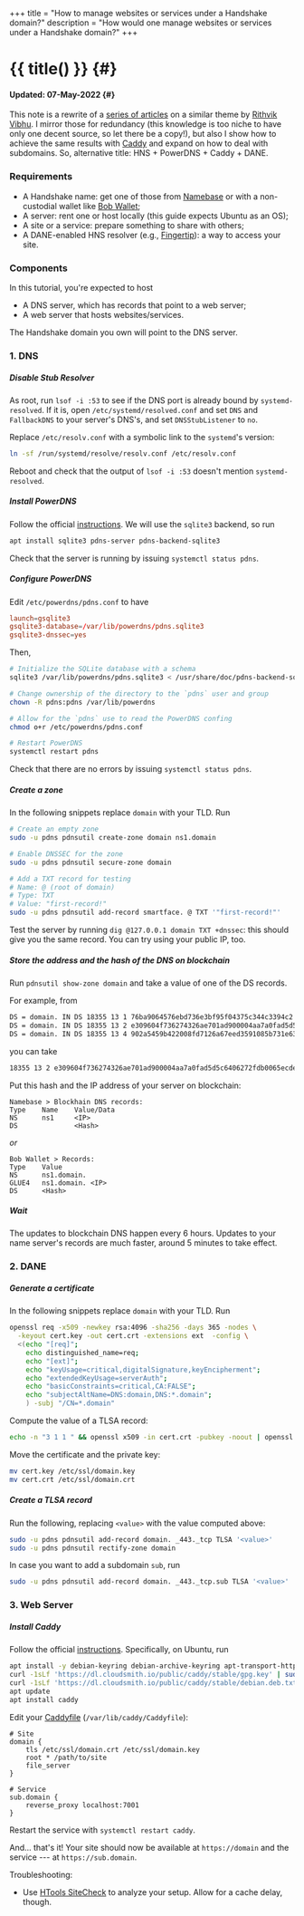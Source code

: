 +++
title = "How to manage websites or services under a Handshake domain?"
description = "How would one manage websites or services under a Handshake domain?"
+++

# {{ title() }} {#}
#### Updated: 07-May-2022 {#}

This note is a rewrite of a [series of articles](https://blog.htools.work/posts/hns-pdns-nginx) on a similar theme by [Rithvik Vibhu](https://github.com/rithvikvibhu). I mirror those for redundancy (this knowledge is too niche to have only one decent source, so let there be a copy!), but also I show how to achieve the same results with [Caddy](https://caddyserver.com) and expand on how to deal with subdomains. So, alternative title: HNS + PowerDNS + Caddy + DANE.


### Requirements

- A Handshake name: get one of those from [Namebase](https://www.namebase.io) or with a non-custodial wallet like [Bob Wallet](https://bobwallet.io);
- A server: rent one or host locally (this guide expects Ubuntu as an OS);
- A site or a service: prepare something to share with others;
- A DANE-enabled HNS resolver (e.g., [Fingertip](https://impervious.com/fingertip)): a way to access your site.

### Components

In this tutorial, you're expected to host

- A DNS server, which has records that point to a web server;
- A web server that hosts websites/services.

The Handshake domain you own will point to the DNS server.

### 1. DNS

##### Disable Stub Resolver

As root, run `lsof -i :53` to see if the DNS port is already bound by `systemd-resolved`. If it is, open `/etc/systemd/resolved.conf` and set `DNS` and `FallbackDNS` to your server's DNS's, and set `DNSStubListener` to `no`.

Replace `/etc/resolv.conf` with a symbolic link to the `systemd`'s version:

```bash
ln -sf /run/systemd/resolve/resolv.conf /etc/resolv.conf
```

Reboot and check that the output of `lsof -i :53` doesn't mention `systemd-resolved`.

##### Install PowerDNS

Follow the official [instructions](https://doc.powerdns.com/authoritative/installation.html). We will use the `sqlite3` backend, so run

```bash
apt install sqlite3 pdns-server pdns-backend-sqlite3
```

Check that the server is running by issuing `systemctl status pdns`.

##### Configure PowerDNS

Edit `/etc/powerdns/pdns.conf` to have


```conf
launch=gsqlite3
gsqlite3-database=/var/lib/powerdns/pdns.sqlite3
gsqlite3-dnssec=yes
```

Then,

```bash
# Initialize the SQLite database with a schema
sqlite3 /var/lib/powerdns/pdns.sqlite3 < /usr/share/doc/pdns-backend-sqlite3/schema.sqlite3.sql

# Change ownership of the directory to the `pdns` user and group
chown -R pdns:pdns /var/lib/powerdns

# Allow for the `pdns` use to read the PowerDNS confing
chmod o+r /etc/powerdns/pdns.conf

# Restart PowerDNS
systemctl restart pdns
```

Check that there are no errors by issuing `systemctl status pdns`.

##### Create a zone

In the following snippets replace `domain` with your TLD. Run

```bash
# Create an empty zone
sudo -u pdns pdnsutil create-zone domain ns1.domain

# Enable DNSSEC for the zone
sudo -u pdns pdnsutil secure-zone domain

# Add a TXT record for testing
# Name: @ (root of domain)
# Type: TXT
# Value: "first-record!"
sudo -u pdns pdnsutil add-record smartface. @ TXT '"first-record!"'
```

Test the server by running `dig @127.0.0.1 domain TXT +dnssec`: this should give you the same record. You can try using your public IP, too.

##### Store the address and the hash of the DNS on blockchain

Run `pdnsutil show-zone domain` and take a value of one of the DS records.

For example, from

```bash
DS = domain. IN DS 18355 13 1 76ba9064576ebd736e3bf95f04375c344c3394c2 ; ( SHA1 digest )
DS = domain. IN DS 18355 13 2 e309604f736274326ae701ad900004aa7a0fad5d5c6406272fdb0065ecdeb1d8 ; ( SHA256 digest )
DS = domain. IN DS 18355 13 4 902a5459b422008fd7126a67eed3591085b731e632b2cf836c696b33ddef9c9752af63264b870affc838145bea550b8a ; ( SHA-384 digest )
```

you can take

```bash
18355 13 2 e309604f736274326ae701ad900004aa7a0fad5d5c6406272fdb0065ecdeb1d8
```

Put this hash and the IP address of your server on blockchain:

```
Namebase > Blockhain DNS records:
Type    Name    Value/Data
NS      ns1     <IP>
DS              <Hash>
```

*or*

```
Bob Wallet > Records:
Type    Value
NS      ns1.domain.
GLUE4   ns1.domain. <IP>
DS      <Hash>
```

##### Wait

The updates to blockchain DNS happen every 6 hours. Updates to your name server's records are much faster, around 5 minutes to take effect.

### 2. DANE

##### Generate a certificate

In the following snippets replace `domain` with your TLD. Run

```bash
openssl req -x509 -newkey rsa:4096 -sha256 -days 365 -nodes \
  -keyout cert.key -out cert.crt -extensions ext  -config \
  <(echo "[req]";
    echo distinguished_name=req;
    echo "[ext]";
    echo "keyUsage=critical,digitalSignature,keyEncipherment";
    echo "extendedKeyUsage=serverAuth";
    echo "basicConstraints=critical,CA:FALSE";
    echo "subjectAltName=DNS:domain,DNS:*.domain";
    ) -subj "/CN=*.domain"
```

Compute the value of a TLSA record:

```bash
echo -n "3 1 1 " && openssl x509 -in cert.crt -pubkey -noout | openssl pkey -pubin -outform der | openssl dgst -sha256 -binary | xxd  -p -u -c 32
```

Move the certificate and the private key:

```bash
mv cert.key /etc/ssl/domain.key
mv cert.crt /etc/ssl/domain.crt
  ```

##### Create a TLSA record

Run the following, replacing `<value>` with the value computed above:

```bash
sudo -u pdns pdnsutil add-record domain. _443._tcp TLSA '<value>'
sudo -u pdns pdnsutil rectify-zone domain
```

In case you want to add a subdomain `sub`, run

```bash
sudo -u pdns pdnsutil add-record domain. _443._tcp.sub TLSA '<value>'
```

### 3. Web Server

##### Install Caddy

Follow the official [instructions](https://caddyserver.com/docs/install). Specifically, on Ubuntu, run

```bash
apt install -y debian-keyring debian-archive-keyring apt-transport-https
curl -1sLf 'https://dl.cloudsmith.io/public/caddy/stable/gpg.key' | sudo tee /etc/apt/trusted.gpg.d/caddy-stable.asc
curl -1sLf 'https://dl.cloudsmith.io/public/caddy/stable/debian.deb.txt' | sudo tee /etc/apt/sources.list.d/caddy-stable.list
apt update
apt install caddy
```

Edit your [Caddyfile](https://caddyserver.com/docs/caddyfile/patterns) (`/var/lib/caddy/Caddyfile`):

```caddy
# Site
domain {
    tls /etc/ssl/domain.crt /etc/ssl/domain.key
    root * /path/to/site
    file_server
}

# Service
sub.domain {
    reverse_proxy localhost:7001
}
```

Restart the service with `systemctl restart caddy`.

And... that's it! Your site should now be available at `https://domain` and the service --- at `https://sub.domain`.


Troubleshooting:
- Use [HTools SiteCheck](https://sitecheck.htools.work) to analyze your setup. Allow for a cache delay, though.
